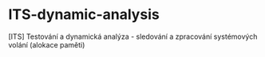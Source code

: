 ITS-dynamic-analysis
====================

[ITS] Testování a dynamická analýza - sledování a zpracování systémových volání (alokace paměti)
